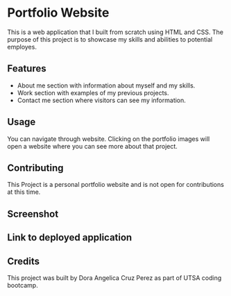 # Portfolio Website

This is a web application that I built from scratch using HTML and CSS. The purpose of this project is to showcase my skills and abilities to potential employes.

## Features
- About me section with information about myself and my skills.
- Work section with examples of my previous projects.
- Contact me section where visitors can see my information.

## Usage 

You can navigate through website. Clicking on the portfolio images will open a website where you can see more about that project.

## Contributing

This Project is a personal portfolio website and is not open for contributions at this time.

## Screenshot

## Link to deployed application

## Credits
This project was built by Dora Angelica Cruz Perez as part of UTSA coding bootcamp.